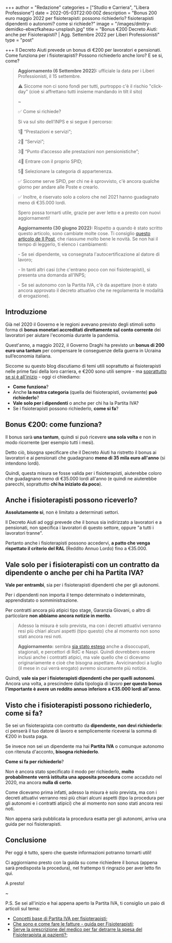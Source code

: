+++
author = "Redazione"
categories = ["Studio e Carriera", "Libera Professione"]
date = 2022-05-03T22:00:00Z
description = "Bonus 200 euro maggio 2022 per fisioterapisti: possono richiederlo? fisioterapisti dipendenti o autonomi? come si richiede?"
image = "/images/dmitry-demidko-ebwzfkaheau-unsplash.jpg"
title = "Bonus €200 Decreto Aiuti: anche per Fisioterapisti? | Agg. Settembre 2022 per Liberi Professionisti"
type = "post"

+++
Il Decreto Aiuti prevede un bonus di €200 per lavoratori e pensionati. Come funziona per i fisioterapisti? Possono richiederlo anche loro? E se si, come?

> **Aggiornamento (6 Settembre 2022):** ufficiale la data per i Liberi Professionisti, il 15 settembre.
>
> ⚠️ Siccome non ci sono fondi per tutti, purtroppo c'è il rischio "click-day" (cioè si affrettano tutti insieme mandando in tilt il sito)
>
> \~
>
> ✅ Come si richiede?
>
> Si va sul sito dell’INPS e si segue il percorso:
>
> 1⃣ “Prestazioni e servizi“;
>
> 2⃣ “Servizi”;
>
> 3⃣ “Punto d’accesso alle prestazioni non pensionistiche”;
>
> 4⃣ Entrare con il proprio SPID;
>
> 5⃣ Selezionare la categoria di appartenenza.
>
> ✅ Siccome serve SPID, per chi ne è sprovvisto, c'è ancora qualche giorno per andare alle Poste e crearlo.

> ✅ Inoltre, è riservato solo a coloro che nel 2021 hanno guadagnato meno di €35.000 lordi.
>
> Spero possa tornarti utile, grazie per aver letto e a presto con nuovi aggiornamenti!
>
> **Aggiornamento (30 giugno 2022):** Rispetto a quando è stato scritto questo articolo, sono cambiate molte cose. Ti consiglio [questo articolo de Il Post](https://www.ilpost.it/2022/06/29/richiesta-bonus-200-euro/ "Come viene erogato il bonus da 200 euro"), che riassume molto bene le novità. Se non hai il tempo di leggerlo, ti elenco i cambiamenti:
>
> \- Se sei dipendente, va consegnata l'autocertificazione al datore di lavoro;
>
> \- In tanti altri casi (che c'entrano poco con noi fisioterapisti), si presenta una domanda all'INPS;
>
> \- Se sei autonomo con la Partita IVA, c'è da aspettare (non è stato ancora approvato il decreto attuativo che ne regolamenta le modalità di erogazione).

## Introduzione

Già nel 2020 il Governo e le regioni avevano previsto degli stimoli sotto forma di **bonus monetari accreditati direttamente sul conto corrente** dei lavoratori per aiutare l'economia durante la pandemia.

Quest'anno, a maggio 2022, il Governo Draghi ha previsto un **bonus di 200 euro una tantum** per compensare le conseguenze della guerra in Ucraina sull’economia italiana.

Siccome su questo blog discutiamo di temi utili soprattutto ai fisioterapisti nelle prime fasi della loro carriera, e €200 sono utili sempre - ma [soprattutto se si è all'inizio](https://fisioterapisti.org/quanto-guadagnano-i-fisioterapisti/ "Quanto guadagnano i fisioterapisti?") - oggi ci chiediamo:

* **Come funziona**?
* Anche **la nostra categoria** (quella dei fisioterapisti, ovviamente) **può richiederlo**?
* **Vale solo per i dipendenti** o anche per chi ha la Partita IVA?
* Se i fisioterapisti possono richiederlo, **come si fa**?

## Bonus €200: come funziona?

Il bonus sarà **una tantum**, quindi si può ricevere **una sola volta** e non in modo ricorrente (per esempio tutti i mesi).

Detto ciò, bisogna specificare che il Decreto Aiuti ha ristretto il bonus ai lavoratori e ai pensionati che guadagnano **meno di 35 mila euro all'anno** (si intendono lordi).

Quindi, questa misura se fosse valida per i fisioterapisti, aiuterebbe coloro che guadagnano meno di €35.000 lordi all'anno (e quindi ne aiuterebbe parecchi, soprattutto **chi ha iniziato da poco**).

## Anche i fisioterapisti possono riceverlo?

**Assolutamente si**, non è limitato a determinati settori.

Il Decreto Aiuti ad oggi prevede che il bonus sia indirizzato a lavoratori e a pensionati, non specifica i lavoratori di questo settore, oppure "a tutti i lavoratori tranne".

Pertanto anche i fisioterapisti possono accedervi, **a patto che venga rispettato il criterio del RAL** (Reddito Annuo Lordo) fino a €35.000.

## Vale solo per i fisioterapisti con un contratto da dipendente o anche per chi ha Partita IVA?

**Vale per entrambi**, sia per i fisioterapisti dipendenti che per gli autonomi.

Per i dipendenti non importa il tempo determinato o indeterminato, apprendistato o somministrazione.

Per contratti ancora più atipici tipo stage, Garanzia Giovani, o altro di particolare **non abbiamo ancora notizie in merito**.

> Adesso la misura è solo prevista, ma con i decreti attuativi verranno resi più chiari alcuni aspetti (tipo questo) che al momento non sono stati ancora resi noti.
>
> **Aggiornamento:** sembra [sia stato esteso](https://www.ansa.it/sito/notizie/politica/2022/05/05/bonus-di-200-euro-anche-ai-disoccupati-e-alle-colf_32186c01-484b-4c1e-96c7-e208bfe050c3.html "Bonus di 200 euro anche ai disoccupati e alle colf") anche a disoccupati, stagionali, e percettori di RdC e Naspi. Quindi dovrebbero essere inclusi anche i contratti atipici, ma vale quello che ci dicevamo originariamente e cioè che bisogna aspettare. Avvicinandoci a luglio (il mese in cui verrà erogato) avremo sicuramente più notizie.

Quindi, **vale sia per i fisioterapisti dipendenti che per quelli autonomi**. Ancora una volta, a prescindere dalla tipologia di lavoro **per questo bonus l'importante è avere un reddito annuo inferiore a €35.000 lordi all'anno**.

## Visto che i fisioterapisti possono richiederlo, come si fa?

Se sei un fisioterapista con contratto da **dipendente, non devi richiederlo**: ci penserà il tuo datore di lavoro e semplicemente riceverai la somma di €200 in busta paga.

Se invece non sei un dipendente ma hai **Partita IVA** o comunque autonomo con ritenuta d'acconto, **bisogna richiederlo**.

**Come si fa per richiederlo**?

Non è ancora stato specificato il modo per richiederlo, **molto probabilmente verrà istituita una apposita procedura** come accaduto nel 2020, ma ancora **nulla di certo**.

Come dicevamo prima infatti, adesso la misura è solo prevista, ma con i decreti attuativi verranno resi più chiari alcuni aspetti (tipo la procedura per gli autonomi e i contratti atipici) che al momento non sono stati ancora resi noti.

Non appena sarà pubblicata la procedura esatta per gli autonomi, arriva una guida per noi fisioterapisti.

## Conclusione

Per oggi è tutto, spero che queste informazioni potranno tornarti utili!

Ci aggiorniamo presto con la guida su come richiedere il bonus (appena sarà predisposta la procedura), nel frattempo ti ringrazio per aver letto fin qui.

A presto!

\~

P.S. Se sei all'inizio e hai appena aperto la Partita IVA, ti consiglio un paio di articoli sul tema:

* [Concetti base di Partita IVA per fisioterapisti](https://fisioterapisti.org/concetti-base-di-partita-iva-per-fisioterapisti/ "Concetti base di P.IVA per fisioterapisti");
* [Che sono e come fare le fatture - guida per Fisioterapisti](https://fisioterapisti.org/che-sono-e-come-fare-le-fatture.guida-per-fisioterapisti/ "Che sono e come fare le fatture");
* [Serve la prescrizione del medico per far detrarre la spesa del Fisioterapista ai pazienti?](https://fisioterapisti.org/serve-la-prescrizione-per-detrarre-la-spesa-del-fisioterapista/ "Serve la prescrizione per detrarre la spesa del fisioterapista?");